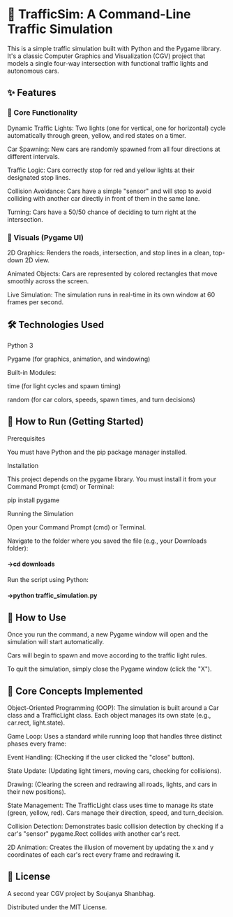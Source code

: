 # 🚦 TrafficSim: A Command-Line Traffic Simulation

This is a simple traffic simulation built with Python and the Pygame library. It's a classic Computer Graphics and Visualization (CGV) project that models a single four-way intersection with functional traffic lights and autonomous cars.

## ✨ Features

### 🚀 Core Functionality

Dynamic Traffic Lights: Two lights (one for vertical, one for horizontal) cycle automatically through green, yellow, and red states on a timer.

Car Spawning: New cars are randomly spawned from all four directions at different intervals.

Traffic Logic: Cars correctly stop for red and yellow lights at their designated stop lines.

Collision Avoidance: Cars have a simple "sensor" and will stop to avoid colliding with another car directly in front of them in the same lane.

Turning: Cars have a 50/50 chance of deciding to turn right at the intersection.

### 🎨 Visuals (Pygame UI)

2D Graphics: Renders the roads, intersection, and stop lines in a clean, top-down 2D view.

Animated Objects: Cars are represented by colored rectangles that move smoothly across the screen.

Live Simulation: The simulation runs in real-time in its own window at 60 frames per second.

## 🛠️ Technologies Used

Python 3

Pygame (for graphics, animation, and windowing)

Built-in Modules:

time (for light cycles and spawn timing)

random (for car colors, speeds, spawn times, and turn decisions)

## 🚀 How to Run (Getting Started)

Prerequisites

You must have Python and the pip package manager installed.

Installation

This project depends on the pygame library. You must install it from your Command Prompt (cmd) or Terminal:

pip install pygame


Running the Simulation

Open your Command Prompt (cmd) or Terminal.

Navigate to the folder where you saved the file (e.g., your Downloads folder):

#### ->cd downloads


Run the script using Python:

#### ->python traffic_simulation.py


## 📖 How to Use

Once you run the command, a new Pygame window will open and the simulation will start automatically.

Cars will begin to spawn and move according to the traffic light rules.

To quit the simulation, simply close the Pygame window (click the "X").

## 🎯 Core Concepts Implemented

Object-Oriented Programming (OOP): The simulation is built around a Car class and a TrafficLight class. Each object manages its own state (e.g., car.rect, light.state).

Game Loop: Uses a standard while running loop that handles three distinct phases every frame:

Event Handling: (Checking if the user clicked the "close" button).

State Update: (Updating light timers, moving cars, checking for collisions).

Drawing: (Clearing the screen and redrawing all roads, lights, and cars in their new positions).

State Management: The TrafficLight class uses time to manage its state (green, yellow, red). Cars manage their direction, speed, and turn_decision.

Collision Detection: Demonstrates basic collision detection by checking if a car's "sensor" pygame.Rect collides with another car's rect.

2D Animation: Creates the illusion of movement by updating the x and y coordinates of each car's rect every frame and redrawing it.

## 📄 License

A second year CGV project by Soujanya Shanbhag.

Distributed under the MIT License.
